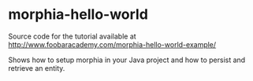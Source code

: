 # morphia-hello-world
Source code for the tutorial available at http://www.foobaracademy.com/morphia-hello-world-example/

Shows how to setup morphia in your Java project and how to persist and retrieve an entity.
